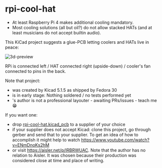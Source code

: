 # rpi-cool-hat

* At least Raspberry Pi 4 makes additional cooling mandatory.
* Most cooling solutions (all but oil?) do not allow stacked HATs (and at least musicians do not accept builtin audio).

This KiCad project suggests a glue-PCB letting coolers and HATs live in peace:

![3d-preview](https://user-images.githubusercontent.com/2571823/74680400-ccd05f00-51c0-11ea-8b42-30c72e02016b.png)

RPi is connected left / HAT connected right (upside-down) / cooler's fan connected to pins in the back.

Note that project:

* was created by Kicad 5.1.5 as shipped by Fedora 30
* is in early stage: Nothing soldered / no tests performed yet
* 's author is not a professional layouter - awaiting PRs/issues - teach me :grin:

If you want one:

* drop [rpi-cool-hat.kicad_pcb](rpi-cool-hat.kicad_pcb) to a supplier of your choice
* if your supplier does not accept Kicad: clone this project, go through gerber and send that to your supplier.
  To get an idea of how to accomplish it might help to watch https://www.youtube.com/watch?v=ENmDnoKs2hM
* or visit https://aisler.net/p/IRBRWUAC. Note that the author has no relation to Aisler.
  It was chosen because their production was considered close at time and place of writing.
